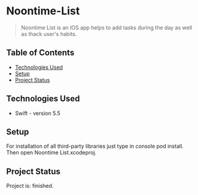 # Noontime-List
> Noontime List is an IOS app helps to add tasks during the day as well as thack user's habits.


## Table of Contents
* [Technologies Used](#technologies-used)
* [Setup](#setup)
* [Project Status](#project-status)
<!-- * [License](#license) -->


## Technologies Used
- Swift - version 5.5


## Setup
For installation of all third-party libraries just type in console pod install. Then open Noontime List.xcodeproj.


## Project Status
Project is: finished.


<!-- Optional -->
<!-- ## License -->
<!-- This project is open source and available under the [... License](). -->

<!-- You don't have to include all sections - just the one's relevant to your project -->

